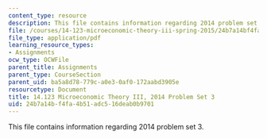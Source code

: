 ```yaml
---
content_type: resource
description: This file contains information regarding 2014 problem set 3.
file: /courses/14-123-microeconomic-theory-iii-spring-2015/24b7a14bf4fa4b51adc516deab0b9701_MIT14_123S15_PSet_3_14.pdf
file_type: application/pdf
learning_resource_types:
- Assignments
ocw_type: OCWFile
parent_title: Assignments
parent_type: CourseSection
parent_uid: ba5a8d78-779c-a0e3-0af0-172aabd3905e
resourcetype: Document
title: 14.123 Microeconomic Theory III, 2014 Problem Set 3
uid: 24b7a14b-f4fa-4b51-adc5-16deab0b9701
---
```

This file contains information regarding 2014 problem set 3.

